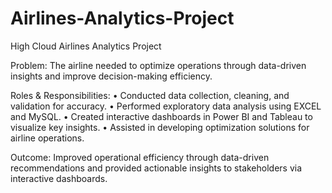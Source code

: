 # Airlines-Analytics-Project
High Cloud Airlines Analytics Project

Problem:
The airline needed to optimize operations through data-driven insights and improve decision-making efficiency.

Roles & Responsibilities:
•	Conducted data collection, cleaning, and validation for accuracy.
•	Performed exploratory data analysis using EXCEL and MySQL.
•	Created interactive dashboards in Power BI and Tableau to visualize key insights.
•	Assisted in developing optimization solutions for airline operations.

Outcome:
Improved operational efficiency through data-driven recommendations and provided actionable insights to stakeholders via interactive dashboards.
